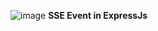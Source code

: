 ![image](https://github.com/MohsinBaig101/nodejs-sse-event/assets/36587733/22d63b94-399f-4754-8130-c7f7aa16f6cf)
**SSE Event in ExpressJs**
